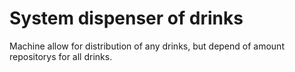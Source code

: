 # System dispenser of drinks
Machine allow for distribution of any drinks, but depend of amount repositorys for all drinks.
